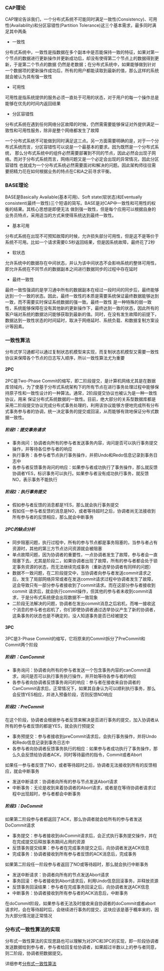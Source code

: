 ### CAP理论

CAP理论告诉我们，一个分布式系统不可能同时满足一致性(Consistency)、可用性(Availability)和分区容错性(Partition Tolerance)这三个基本需求，最多同时满足其中两条

- 一致性

分布式系统中，一致性是指数据在多个副本中是否能保持一致的特征，如果对第一个节点的数据进行更新操作并更新成功后，却没有使得第二个节点上的数据得到更新，于是第二个节点的数据
仍然是老数据；在分布式系统中，如果能够做到针对一个数据项的更新操作成功后，所有的用户都能读取到最新的值，那么这样的系统就会被认为具有强一致性

- 可用性

可用性是指系统提供的服务必须一直处于可用的状态，对于用户的每一个操作总是能够在优先的时间内返回结果

- 分区容错性

分布式系统在遇到任何网络分区故障的时候，仍然需需要能够保证对外提供满足一致性和可用性服务，除非是整个网络都发生了故障

一个分布式系统不可能做到同时满足这三点。另一方面需要明确的是，对于一个分布式系统而言，分区容错性可以说是一个最基本的要求。因为既然是一个分布式系统，
那么分布式系统中的组件必然需要部署到不同的节点，因此必然会出现子网络。而对于分布式系统而言，网络问题又是一个必定会出现的异常情况，因此分区容错性
也就成为一个分布式系统必然需要面对和解决的问题。因此架构师往往需要把精力花在如何根据业务的特点在C和A之前寻求平衡。


### BASE理论

BASE是Basically Available(基本可用)、Soft state(软状态)和Eventually consistent(最终一致性)三个短语的简写。BASE是对CAP中一致性和可用性的权衡的结果。其核心思想是即便无法
做到强一致性，但是每个应用可以根据自身的业务员特点，采用适当的方式来使得系统达到最终一致性。

- 基本可用

分布式系统在出现不可预知故障的时候，允许损失部分可用性，但是这不是等价于系统不可用。比如一个请求需要0.5秒返回结果，但是因系统故障，最终花了2秒

- 软状态

允许系统中的数据存在中间状态，并认为该中间状态不会影响系统的整体可用性，即允许系统在不同节点的数据副本之间进行数据同步的过程中存在延时

- 最终一致性

最终一致性强调的是学习通中所有的数据副本在经过一段时间的同步后，最终能够达到一个一致的状态。因此，最终一致性的本质是需要系统保证最终数据能够达到一致，而不需要实时保证系统数据的强一致。最终一致性
是一种特殊的弱一致性，系统能够保障在没有其他新的更新操作下，最终达到一致的状态，因此所有的客户端对系统的数据访问能够获取到最新的值。同时，在没有发生故障的前提下，数据达到一致性状态的时间延时，取决于网络延时、系统负载、和数据复制方案设计等因素。


### 一致性算法

分布式学习通都可以通过复制状态机模型来实现，而复制状态机模型又需要一致性协议来保障各个节点的日志写入顺序，所以一致性算法尤为重要

#### 2PC

2PC是Two-Phase Commit的缩写，即二阶段提交，是计算机网络尤其是在数据库领域内，为了使基于分布式系统架构下的所有节点在进行事务处理过程中能够保持原子性和一致性设计的一种算法。通常，2阶段提交协议也被认为是一种一致性协议，用来
保证分布式系统数据的一致性。目前，绝大部分的关系型数据库都是采用二阶段提交协议完成分布式事务处理的，利用该协议能够方便地完成所有分布式事务参与者的协调，统一决定事务的提交或回滚，从而能够有效地保证分布式数据一致性。

##### 阶段1：提交事务请求

- 事务询问：协调者向所有的参与者发送事务内容，询问是否可以执行事务提交操作，并等待各位参与者的响应
- 执行事务：各参与者节点执行事务操作，并把Undo和Redo信息记录到事务日志中
- 各参与者反馈事务询问的响应：如果参与者成功执行了事务操作，那么就反馈协调者YES，标识事务可以执行。如果参与者没有成功执行事务，就反馈NO，表示事务不能执行

##### 阶段2：执行事务提交

- 假如参与者反馈的消息都是YES，那么就会执行事务提交
- 假如任一参与者反馈的消息是NO，或者等待超时之后，协调者尚无法接收到所有参与者的反馈相应，那么就会中断事务

##### 2PC的缺点分析

- 同步阻塞问题，执行过程中，所有的参与节点都是事务阻塞的，当参与者占有资源时，其他的第三方节点访问资源就会被阻塞
- 单点故障问题，因为协调者的重要性，一点协调者发生了故障，参与者会一直阻塞下去。尤其是阶段二，如果协调者出现了故障，所有的参与者都会处于锁定事务资源的状态，而无法继续完成事务（重新选举协调者有同样的问题）
- 数据不一致问题，在二阶段提交中，当协调者向参与者发送commit请求之后，发生了局部网络异常或者在发送commit请求过程中协调者发生了故障，这会导致只有一部分参与者接收到了commit请求。而在这部分参与者接收到commit
请求后，就会执行commit操作，但其他的参与者未收到commit请求，于是分布式系统便会出现数据不一致现象
- 二阶段无法解决的问题，协调者在发出commit消息之后宕机，而唯一接收这个消息的参与者也宕机了，你们即使协调者通过选举协议产生了新的协调者，这条事务的状态也是不确定的，没人知道事务是否已经被提交

#### 3PC

3PC是3-Phase Commit的缩写，它将原来的Commit拆分了PreCommit和Commit两个阶段

##### 阶段1：CanCommit

- 事务询问：协调者向所有的参与者发送一个包含事务内容的canCommit请求，询问是否可以执行事务执行操作，并开始等待各参与者的响应
- 各参与者向协调者反馈事务询问的响应：参与者在接收来自协调者的CanCommit请求后，正常情况下，如果其自身认为可以顺利执行事务，那么会反馈YES相应，并进入预备阶段，否则反馈NO响应

##### 阶段2：PreCommit

在这个阶段，协调者会根据参与者反馈来解决是否进行事务的提交，加入协调者从所有的参与者反馈的都是YES，就会执行预提交
- 事务预提交：参与者接收到preCommit请求后，会执行事务操作，并将Undo和Redo信息记录到事务日志中
- 各参与者向协调者反馈事务执行的相应：如果参与者成功执行了事务操作，那么久会反馈给协调者ACK，同时等待最终的指令，Commit或者Abort

如果任一参与者反馈了NO，或者等待超时之后，协调者无法接收到所有的反馈相应，就会中断事务
- 发送中断请求：协调者向所有的参与节点发送Abort请求
- 中断事务：无论是收到来着协调者的Abort请求，或者是在等待协调者请求过程中出现超时，参与者都会中断事务

##### 阶段3：DoCommit

如果第二阶段参与者都返回了ACK，那么协调者就会给所有的参与者发送DoCommit请求
- 事务提交：参与者接收到doCommit请求后，会正式执行事务提交操作，并在在完成提交后释放事务期间占用的资源
- 反馈事务提交结果：参与者在完成事务提交之后，向协调者发送ACK信息
- 完成事务：协调者接收到所有参与者反馈的ACK消息后，完成事务

如果第二阶段任一阶段参与者返回了NO或等待超时，那么就会执行中断事务
- 发送中断请求：协调者向所有的节点发送Abort请求
- 事务回滚：参与者接收到Abort请求后，利用Undo信息回滚事务，并释放资源
- 反馈事务回滚结果：参与者在完成事务回滚之后，向协调者发送ACK信息
- 中断事务：协调者接收到所有参与者的ACK消息后，中断事务

在doCommit阶段，如果参与者无法及时接收来自协调者的doCommit或者abort请求时，会在等待超时后，会继续进行事务的提交，这块应该是基于概率来的，因为大部分情况是正常情况

### 分布式一致性算法的实现

分布式一致性算法的实现思路也可以理解为对2PC和3PC的实现，即一阶段协调者发送数据给到参与者，参与者给回复给协调者，如果超过半数以上的参与者同意，则二阶段，协调者把数据提交。

详细参考[分布式一致性算法](./分布式一致性算法.md)






